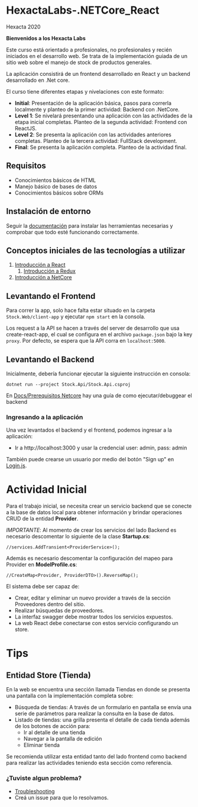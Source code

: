 # HexactaLabs-.NETCore_React

Hexacta 2020

**Bienvenidos a los Hexacta Labs**

Este curso está orientado a profesionales, no profesionales y recién iniciados en el desarrollo web. 
Se trata de la implementación guiada de un sitio web sobre el manejo de stock de productos generales.

La aplicación consistirá de un frontend desarrollado en React y un backend desarrollado en .Net core.

El curso tiene diferentes etapas y nivelaciones con este formato:
* __Initial__: Presentación de la aplicación básica, pasos para correrla localmente y planteo de la primer actividad: Backend con .NetCore.
* __Level 1__: Se nivelará presentando una aplicación con las actividades de la etapa inicial completas. Planteo de la segunda actividad: Frontend con ReactJS.
* __Level 2__: Se presenta la aplicación con las actividades anteriores completas. Planteo de la tercera actividad: FullStack development.
* __Final__: Se presenta la aplicación completa. Planteo de la actividad final. 

## Requisitos
* Conocimientos básicos de HTML
* Manejo básico de bases de datos
* Conocimientos básicos sobre ORMs

## Instalación de entorno
Seguir la [documentación](./Docs/instalacion_entorno.md) para instalar las herramientas necesarias y comprobar que todo esté funcionando correctamente.

## Conceptos iniciales de las tecnologías a utilizar
1. [Introducción a React](./Docs/react.md)
    1. [Introducción a Redux](./Docs/redux.md)
1. [Introducción a NetCore](./Docs/netcore.md)

## Levantando el Frontend

Para correr la app, solo hace falta estar situado en la carpeta `Stock.Web/client-app` y ejecutar `npm start` en la consola.

Los request a la API se hacen a través del server de desarrollo que usa create-react-app, el cual se configura en el archivo
`package.json` bajo la key `proxy`. Por defecto, se espera que la API corra en `localhost:5000`.

## Levantando el Backend
Inicialmente, debería funcionar ejecutar la siguiente instrucción en consola:

```
dotnet run --project Stock.Api/Stock.Api.csproj
```
En [Docs/Prerequisitos Netcore](./Docs/prerequisitosnetcore.md) hay una guía de como ejecutar/debuggear el backend

### Ingresando a la aplicación
Una vez levantados el backend y el frontend, podemos ingresar a la aplicación:
- Ir a http://localhost:3000 y usar la credencial user: admin, pass: admin

También puede crearse un usuario por medio del botón "Sign up" en [Login.js](../Stock.Web/client-app/src/modules/auth/presentational/Login.js).


# Actividad Inicial
Para el trabajo inicial, se necesita crear un servicio backend que se conecte a la base de datos local para obtener información y brindar operaciones CRUD de la entidad __Provider__.

*IMPORTANTE*: Al momento de crear los servicios del lado Backend es necesario descomentar lo siguiente de la clase __Startup.cs__:
```
//services.AddTransient<ProviderService>();
```

Además es necesario descomentar la configuración del mapeo para Provider en __ModelProfile.cs__:
```
//CreateMap<Provider, ProviderDTO>().ReverseMap();  
```

El sistema debe ser capaz de:
* Crear, editar y eliminar un nuevo provider a través de la sección Proveedores dentro del sitio.
* Realizar búsquedas de proveedores.
* La interfaz swagger debe mostrar todos los servicios expuestos.
* La web React debe conectarse con estos servicio configurando un store.

# Tips
## Entidad Store (Tienda)
En la web se encuentra una sección llamada Tiendas en donde se presenta una pantalla con la implementación completa sobre:
* Búsqueda de tiendas: A través de un formulario en pantalla se envía una serie de parámetros para realizar la consulta en la base de datos.
* Listado de tiendas: una grilla presenta el detalle de cada tienda además de los botones de acción para:
  * Ir al detalle de una tienda
  * Navegar a la pantalla de edición
  * Eliminar tienda

Se recomienda utilizar esta entidad tanto del lado frontend como backend para realizar las actividades teniendo esta sección como referencia.




### ¿Tuviste algun problema? 
- [Troubleshooting](./Docs/troubleshooting.md)
- Creá un issue para que lo resolvamos.

